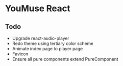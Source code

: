 # YouMuse React

## Todo

* Upgrade react-audio-player
* Redo theme using tertiary color scheme
* Animate index page to player page
* Favicon
* Ensure all pure components extend PureComponent
